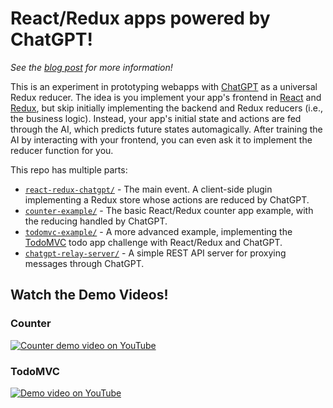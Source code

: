 # React/Redux apps powered by ChatGPT!

*See the [blog post](https://spindas.dreamwidth.org/4207.html) for more information!*

This is an experiment in prototyping webapps with [ChatGPT](https://chat.openai.com) as a universal Redux reducer. The idea is you implement your app's frontend in [React](https://reactjs.org/) and [Redux](https://redux.js.org/), but skip initially implementing the backend and Redux reducers (i.e., the business logic). Instead, your app's initial state and actions are fed through the AI, which predicts future states automagically. After training the AI by interacting with your frontend, you can even ask it to implement the reducer function for you.

This repo has multiple parts:

- [`react-redux-chatgpt/`](react-redux-chatgpt) - The main event. A client-side plugin implementing a Redux store whose actions are reduced by ChatGPT.
- [`counter-example/`](counter-example) - The basic React/Redux counter app example, with the reducing handled by ChatGPT.
- [`todomvc-example/`](todomvc-example) - A more advanced example, implementing the [TodoMVC](https://todomvc.com/) todo app challenge with React/Redux and ChatGPT.
- [`chatgpt-relay-server/`](chatgpt-relay-server) - A simple REST API server for proxying messages through ChatGPT.

## Watch the Demo Videos!

### Counter

[![Counter demo video on YouTube](https://img.youtube.com/vi/u9rE7sfCmj8/mqdefault.jpg)](https://www.youtube.com/watch?v=u9rE7sfCmj8)

### TodoMVC

[![Demo video on YouTube](https://img.youtube.com/vi/GgR1QiPPie4/mqdefault.jpg)](https://www.youtube.com/watch?v=GgR1QiPPie4)
